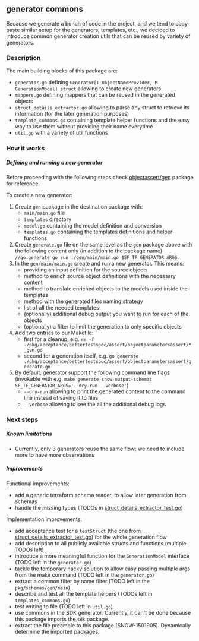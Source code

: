 ## generator commons

Because we generate a bunch of code in the project, and we tend to copy-paste similar setup for the generators, templates, etc., we decided to introduce common generator creation utils that can be reused by variety of generators.

### Description

The main building blocks of this package are:
- `generator.go` defining `Generator[T ObjectNameProvider, M GenerationModel] struct` allowing to create new generators
- `mappers.go` defining mappers that can be reused in the generated objects
- `struct_details_extractor.go` allowing to parse any struct to retrieve its information (for the later generation purposes)
- `template_commons.go` containing template helper functions and the easy way to use them without providing their name everytime
- `util.go` with a variety of util functions

### How it works

##### Defining and running a new generator

Before proceeding with the following steps check [objectassert/gen](../../acceptance/bettertestspoc/assert/objectassert/gen) package for reference.

To create a new generator:
1. Create `gen` package in the destination package with:
    - `main/main.go` file
    - `templates` directory
    - `model.go` containing the model definition and conversion
    - `templates.go` containing the templates definitions and helper functions
2. Create `generate.go` file on the same level as the `gen` package above with the following content only (in addition to the package name) `//go:generate go run ./gen/main/main.go $SF_TF_GENERATOR_ARGS`.
3. In the `gen/main/main.go` create and run a new generator. This means:
   - providing an input definition for the source objects
   - method to enrich source object definitions with the necessary content
   - method to translate enriched objects to the models used inside the templates
   - method with the generated files naming strategy
   - list of all the needed templates
   - (optionally) additional debug output you want to run for each of the objects
   - (optionally) a filter to limit the generation to only specific objects
4. Add two entries to our Makefile:
   - first for a cleanup, e.g. `rm -f ./pkg/acceptance/bettertestspoc/assert/objectparametersassert/*_gen.go`
   - second for a generation itself, e.g. `go generate ./pkg/acceptance/bettertestspoc/assert/objectparametersassert/generate.go`
5. By default, generator support the following command line flags (invokable with e.g. `make generate-show-output-schemas SF_TF_GENERATOR_ARGS='--dry-run --verbose'`)
   - `--dry-run` allowing to print the generated content to the command line instead of saving it to files
   - `--verbose` allowing to see the all the additional debug logs

### Next steps

##### Known limitations

- Currently, only 3 generators reuse the same flow; we need to include more to have more observations

##### Improvements

Functional improvements:
- add a generic terraform schema reader, to allow later generation from schemas
- handle the missing types (TODOs in [struct_details_extractor_test.go](./struct_details_extractor_test.go))

Implementation improvements:
- add acceptance test for a `testStruct` (the one from [struct_details_extractor_test.go](./struct_details_extractor_test.go)) for the whole generation flow
- add description to all publicly available structs and functions (multiple TODOs left)
- introduce a more meaningful function for the `GenerationModel` interface (TODO left in the `generator.go`)
- tackle the temporary hacky solution to allow easy passing multiple args from the make command (TODO left in the `generator.go`)
- extract a common filter by name filter (TODO left in the `pkg/schemas/gen/main`)
- describe and test all the template helpers (TODOs left in `templates_commons.go`)
- test writing to file (TODO left in `util.go`)
- use commons in the SDK generator. Currently, it can't be done because this package imports the `sdk` package.
- extract the file preamble to this package (SNOW-1501905). Dynamically determine the imported packages.
